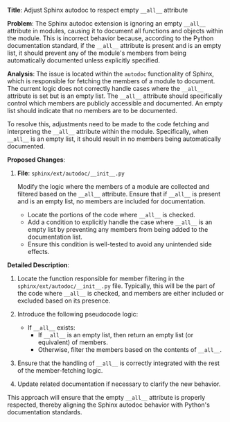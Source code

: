 **Title**: Adjust Sphinx autodoc to respect empty `__all__` attribute

**Problem**: 
The Sphinx autodoc extension is ignoring an empty `__all__` attribute in modules, causing it to document all functions and objects within the module. This is incorrect behavior because, according to the Python documentation standard, if the `__all__` attribute is present and is an empty list, it should prevent any of the module's members from being automatically documented unless explicitly specified.

**Analysis**:
The issue is located within the `autodoc` functionality of Sphinx, which is responsible for fetching the members of a module to document. The current logic does not correctly handle cases where the `__all__` attribute is set but is an empty list. The `__all__` attribute should specifically control which members are publicly accessible and documented. An empty list should indicate that no members are to be documented.

To resolve this, adjustments need to be made to the code fetching and interpreting the `__all__` attribute within the module. Specifically, when `__all__` is an empty list, it should result in no members being automatically documented.

**Proposed Changes**:

1. **File**: `sphinx/ext/autodoc/__init__.py`

   Modify the logic where the members of a module are collected and filtered based on the `__all__` attribute. Ensure that if `__all__` is present and is an empty list, no members are included for documentation.

   - Locate the portions of the code where `__all__` is checked.
   - Add a condition to explicitly handle the case where `__all__` is an empty list by preventing any members from being added to the documentation list.
   - Ensure this condition is well-tested to avoid any unintended side effects.

**Detailed Description**:
1. Locate the function responsible for member filtering in the `sphinx/ext/autodoc/__init__.py` file. Typically, this will be the part of the code where `__all__` is checked, and members are either included or excluded based on its presence.

2. Introduce the following pseudocode logic:
   - If `__all__` exists:
     - If `__all__` is an empty list, then return an empty list (or equivalent) of members.
     - Otherwise, filter the members based on the contents of `__all__`.

3. Ensure that the handling of `__all__` is correctly integrated with the rest of the member-fetching logic.

4. Update related documentation if necessary to clarify the new behavior.

This approach will ensure that the empty `__all__` attribute is properly respected, thereby aligning the Sphinx autodoc behavior with Python's documentation standards.